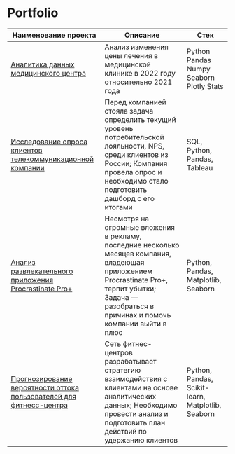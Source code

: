 # Portfolio
Наименование проекта | Описание | Стек
 --- | --- | ---
[Аналитика данных медицинского центра](https://github.com/dpermyakova/Portfolio/blob/main/Project1/med_clinic.ipynb) | Анализ изменения цены лечения в медицинской клинике в 2022 году относительно 2021 года | Python Pandas Numpy Seaborn Plotly Stats 
[Исследование опроса клиентов телекоммуникационной компании](https://github.com/dpermyakova/Portfolio/blob/main/Project2/telecom_company.ipynb) | Перед компанией стояла задача определить текущий уровень потребительской лояльности, NPS, среди клиентов из России; Компания провела опрос и необходимо стало подготовить дашборд с его итогами  | SQL, Python, Pandas, Tableau
[Анализ развлекательного приложения Procrastinate Pro+](https://github.com/dpermyakova/Portfolio/blob/main/Project3/entertainment_app.ipynb) | Несмотря на огромные вложения в рекламу, последние несколько месяцев компания, владеющая приложением Procrastinate Pro+, терпит убытки; Задача — разобраться в причинах и помочь компании выйти в плюс | Python, Pandas, Matplotlib, Seaborn
[Прогнозирование вероятности оттока пользователей для фитнесс-центра](https://github.com/dpermyakova/Portfolio/blob/main/Project4/fitness_center.ipynb) | Сеть фитнес-центров разрабатывает стратегию взаимодействия с клиентами на основе аналитических данных; Необходимо провести анализ и подготовить план действий по удержанию клиентов |  Python, Pandas, Scikit-learn, Matplotlib, Seaborn

